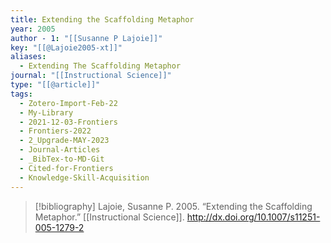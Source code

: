 ```yaml
---
title: Extending the Scaffolding Metaphor
year: 2005
author - 1: "[[Susanne P Lajoie]]"
key: "[[@Lajoie2005-xt]]"
aliases:
  - Extending The Scaffolding Metaphor
journal: "[[Instructional Science]]"
type: "[[@article]]"
tags:
  - Zotero-Import-Feb-22
  - My-Library
  - 2021-12-03-Frontiers
  - Frontiers-2022
  - 2_Upgrade-MAY-2023
  - Journal-Articles
  - _BibTex-to-MD-Git
  - Cited-for-Frontiers
  - Knowledge-Skill-Acquisition
---
```


> [!bibliography]
> Lajoie, Susanne P. 2005. “Extending the Scaffolding Metaphor.” [[Instructional Science]]. http://dx.doi.org/10.1007/s11251-005-1279-2